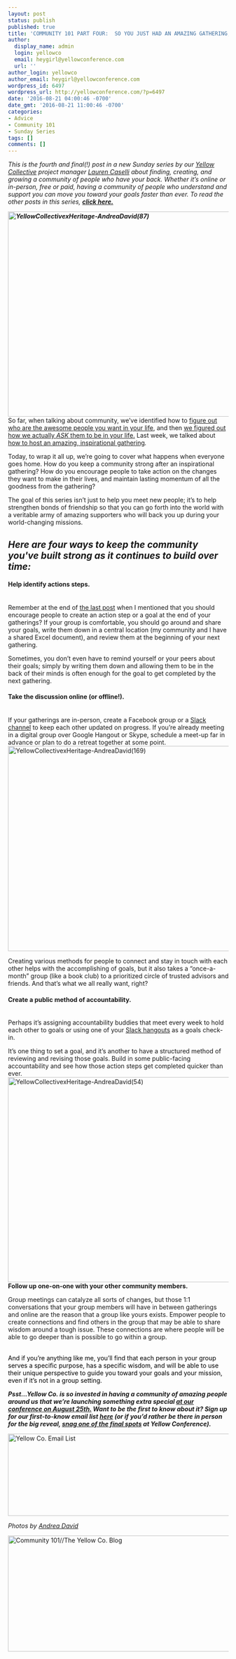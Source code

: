 ```yaml
---
layout: post
status: publish
published: true
title: 'COMMUNITY 101 PART FOUR:  SO YOU JUST HAD AN AMAZING GATHERING, NOW WHAT?'
author:
  display_name: admin
  login: yellowco
  email: heygirl@yellowconference.com
  url: ''
author_login: yellowco
author_email: heygirl@yellowconference.com
wordpress_id: 6497
wordpress_url: http://yellowconference.com/?p=6497
date: '2016-08-21 04:00:46 -0700'
date_gmt: '2016-08-21 11:00:46 -0700'
categories:
- Advice
- Community 101
- Sunday Series
tags: []
comments: []
---
```

<p><i><span style="font-weight: 400;">This is the fourth and final(!)&nbsp;post in a new Sunday series by our <a href="http://yellowconference.us3.list-manage.com/subscribe?u=3f8e45f74e0653e404965e2ef&amp;id=e811fb1a74">Yellow Collective</a> project manager </span></i><a href="http://www.laurencaselli.com/" target="_blank"><i><span style="font-weight: 400;">Lauren Caselli</span></i></a><i><span style="font-weight: 400;"> about finding, creating, and growing a community of people who have your back. Whether it&rsquo;s online or in-person, free or paid, having a community of people who understand and support you can move you toward your goals faster than ever. To read the other posts in this series, </span></i><b><i><a href="http://yellowconference.com/category/community-101/" target="_blank">click here.</a>&nbsp;</i></b></p>
<p><b><i><a href="http://yellowconference.com/wp-content/uploads/2016/08/YellowCollectivexHeritage-AndreaDavid871.jpg"><img class="aligncenter size-full wp-image-6666" src="http://yellowconference.com/wp-content/uploads/2016/08/YellowCollectivexHeritage-AndreaDavid871.jpg" alt="YellowCollectivexHeritage-AndreaDavid(87)" width="700" height="467" /></a></i></b><span style="font-weight: 400;">So far, when talking about community, we&rsquo;ve identified </span><span style="font-weight: 400;">how to <a href="http://yellowconference.com/2016/07/10/community-101-a-new-series-about-making-friends-as-an-adult/" target="_blank">figure out who are the awesome people you want in your life</a></span><span style="font-weight: 400;">,</span><span style="font-weight: 400;"> and then <a href="http://yellowconference.com/2016/07/24/community-101-part-two-inviting-brilliant-people-into-your-life/" target="_blank">we figured out </a></span><a href="http://yellowconference.com/2016/07/24/community-101-part-two-inviting-brilliant-people-into-your-life/" target="_blank"><span style="font-weight: 400;">how we actually <em>ASK</em> them to be in your life</span><span style="font-weight: 400;">.</span></a>&nbsp;Last week<span style="font-weight: 400;">, we talked about <a href="http://yellowconference.com/2016/08/07/6408/" target="_blank">how to host an amazing, inspirational gathering</a><i>.&nbsp;</i></span></p>
<p>Today, to wrap it all up, we&rsquo;re going to cover what happens when everyone goes home. How do you keep a community strong after an inspirational gathering? How do you encourage people to take action on the changes they want to make in their lives,&nbsp;and maintain lasting&nbsp;momentum of&nbsp;all the goodness from the gathering?</p>
<p>The goal of this series isn&rsquo;t just to help you meet new people; it&rsquo;s to help strengthen bonds of friendship so that you can go forth into the world with a veritable army of amazing supporters who will back you up during your world-changing missions.</p>
<h2><em>Here are four ways to keep the community you've built strong as it continues to build over time:&nbsp;</em></h2></p>
<h4><b>Help identify actions steps.</b></h4><br />
<span style="font-weight: 400;">Remember at the end of <a href="http://yellowconference.com/2016/08/07/6408/" target="_blank">the last post</a> when I mentioned that you should encourage people to create an action step or a goal at the end of your gatherings? If your group is comfortable, you should go around and share your goals, write them down in a central location (my community and I have a shared Excel document), and review them at the beginning of your next gathering.</span></p>
<p><span style="font-weight: 400;">Sometimes, you don&rsquo;t even have to remind yourself or your peers about their goals; simply by writing them down and allowing them to be in the back of their minds is often enough for the goal to get completed by the next gathering.</span></p>
<h4><b>Take the discussion online (or offline!).</b></h4><br />
If your gatherings are in-person, create a Facebook group or a <a href="https://slack.com/" target="_blank">Slack channel</a> to keep each other updated on progress. If you&rsquo;re already meeting in a digital group over Google Hangout or Skype, schedule a meet-up far in advance or plan to do a retreat together at some point.<a href="http://yellowconference.com/wp-content/uploads/2016/08/YellowCollectivexHeritage-AndreaDavid169.jpg"><img class="aligncenter size-full wp-image-6576" src="http://yellowconference.com/wp-content/uploads/2016/08/YellowCollectivexHeritage-AndreaDavid169.jpg" alt="YellowCollectivexHeritage-AndreaDavid(169)" width="700" height="467" /></a></p>
<p><span style="font-weight: 400;">Creating various methods for people to connect and stay in touch with each other helps with the accomplishing of goals, but it also takes a &ldquo;once-a-month&rdquo; group (like a book club) to a prioritized circle of trusted advisors and friends. And that&rsquo;s what we all really want, right?</span></p>
<h4><b>Create a public method of accountability.</b></h4><br />
Perhaps it&rsquo;s assigning accountability buddies that meet every week to hold each other to goals or using one of your <a href="https://slack.com/" target="_blank">Slack hangouts</a> as a goals check-in.</p>
<p><span style="font-weight: 400;">It&rsquo;s one thing to set a goal, and it&rsquo;s another to have a structured method of reviewing and revising those goals. Build in some public-facing accountability and see how those action steps get completed quicker than ever.<a href="http://yellowconference.com/wp-content/uploads/2016/08/YellowCollectivexHeritage-AndreaDavid54.jpg"><img class="aligncenter size-full wp-image-6630" src="http://yellowconference.com/wp-content/uploads/2016/08/YellowCollectivexHeritage-AndreaDavid54.jpg" alt="YellowCollectivexHeritage-AndreaDavid(54)" width="700" height="467" /></a></span><b>Follow up one-on-one with your other community members.</b></p>
<p>Group meetings can catalyze all sorts of changes, but those 1:1 conversations that your group members will have in between gatherings and online are the reason that a group like yours exists. Empower people to create connections and find others in the group that may be able to share wisdom around a tough issue. These connections are where people will&nbsp;be able to go deeper than is possible to go within a group.</p>
<p><span style="color: #ff0000;"><span style="font-weight: 400;"><br />
</span><span style="font-weight: 400; color: #000000;">And if you&rsquo;re anything like me, you&rsquo;ll find that each person in your group serves a specific purpose, has a specific wisdom, and will be able to use their unique perspective to guide you toward your goals and your mission, even if it&rsquo;s not in a group setting.</span></span></p>
<p><b><i>Psst&hellip;Yellow Co. is so invested in having a community of amazing people around us that we&rsquo;re launching something extra special </i></b><a href="http://yellowconference.com/conference/" target="_blank"><b><i>at our conference on August 25th.</i></b></a><b><i> Want to be the first to know about it? Sign up for our first-to-know email list </i></b><a href="http://yellowconference.us3.list-manage.com/subscribe?u=3f8e45f74e0653e404965e2ef&amp;id=e811fb1a74" target="_blank"><b><i>here</i></b></a><b><i> (or if you&rsquo;d rather be there in person for the big reveal, </i></b><b><i><a href="http://yellowconference.com/conference/" target="_blank">snag one of the final spots</a>&nbsp;</i></b><b><i>at Yellow Conference).</i></b></p>
<p><a href="http://yellowconference.us3.list-manage2.com/subscribe?u=3f8e45f74e0653e404965e2ef&amp;id=7cb1ced4ff" target="_blank"><img class="aligncenter size-full wp-image-6076" src="http://yellowconference.com/wp-content/uploads/2016/07/EMAIL-LIST.jpg" alt="Yellow Co. Email List" width="700" height="187" /></a></p>
<p><em>Photos by <a href="http://andreadavid.co/" target="_blank">Andrea David</a></em></p>
<p><a href="http://www.laurencaselli.com/" target="_blank"><img class="aligncenter size-full wp-image-6111" src="http://yellowconference.com/wp-content/uploads/2016/07/LAURENCASELLI.jpg" alt="Community 101//The Yellow Co. Blog" width="700" height="264" /></a></p>

